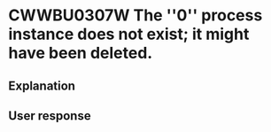 # CWWBU0307W The ''0'' process instance does not exist; it might have been deleted.

## Explanation

## User response